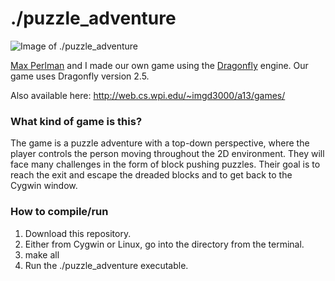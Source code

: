 ./puzzle_adventure
=======

![Image of ./puzzle_adventure](http://web.cs.wpi.edu/~imgd3000/a13/games/puzzle/icon.png)

[Max Perlman](http://maxperlman.com/) and I made our own game using the [Dragonfly](http://dragonfly.wpi.edu/engine/index.html) engine.
Our game uses Dragonfly version 2.5.

Also available here: http://web.cs.wpi.edu/~imgd3000/a13/games/

### What kind of game is this?
The game is a puzzle adventure with a top-down perspective, where the player controls the person moving throughout the 2D environment. They will face many challenges in the form of block pushing puzzles. Their goal is to reach the exit and escape the dreaded blocks and to get back to the Cygwin window. 

### How to compile/run
1. Download this repository.
2. Either from Cygwin or Linux, go into the directory from the terminal.
3. make all
4. Run the ./puzzle_adventure executable.


